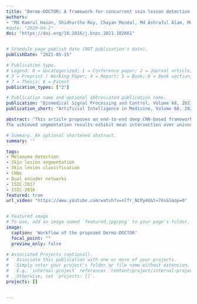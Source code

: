 ```yaml
---
title: "Dermo-DOCTOR: A framework for concurrent skin lesion detection and recognition using a deep convolutional neural network with end-to-end dual encoders"
authors:
- "Md Kamrul Hasan, Shidhartho Roy, Chayan Mondal, Md Ashraful Alam, Md Toufick E Elahi, Aishwariya Dutta, S. M. Taslim Uddin Raju, Md Tasnim Jawad, Mohiuddin Ahmad"
#date: "2020-04-2"
doi: "https://doi.org/10.1016/j.bspc.2021.102661"


# Schedule page publish date (NOT publication's date).
publishDate: "2021-05-15"

# Publication type.
# Legend: 0 = Uncategorized; 1 = Conference paper; 2 = Journal article;
# 3 = Preprint / Working Paper; 4 = Report; 5 = Book; 6 = Book section;
# 7 = Thesis; 8 = Patent
publication_types: ["2"]

# Publication name and optional abbreviated publication name.
publication: "Biomedical Signal Processing and Control, Volume 68, 2021, 102661"
publication_short: "Artificial Intelligence in Medicine, Volume 68, 2021, 102661"

abstract: "This article proposes an end-to-end deep CNN-based framework for simultaneous detection and recognition of skin lesions, Dermo-DOCTOR, consisting of two encoders. The feature maps from two encoders are fused channel-wise, called Fused Feature Map (FFM). The FFM is utilized for decoding in the detection sub-network, concatenating each stage of two encoders’ outputs with corresponding decoder layers to retrieve the lost spatial information due to pooling in the encoders. For the recognition sub-network, the outputs of three fully connected layers, utilizing feature maps of two encoders and FFM, are aggregated to obtain a final lesion class. We train and evaluate the proposed Dermo-Doctor utilizing two publicly available benchmark datasets, such as ISIC-2016 and ISIC-2017.
The achieved segmentation results exhibit mean intersection over unions of 85.0% and 80.0%, respectively, for ISIC-2016 and ISIC-2017 test datasets. The proposed Dermo-DOCTOR also demonstrates praiseworthy success in lesion recognition, providing the areas under the receiver operating characteristic curves of 0.98 and 0.91 for those two datasets, respectively. The experimental results show that the proposed Dermo-DOCTOR outperforms the alternative methods mentioned in the literature for skin lesion detection and recognition. As the Dermo-DOCTOR provides better results on two different test datasets, it can be an auspicious computer-aided assistive tool for dermatologists even with limited training data."

# Summary. An optional shortened abstract.
summary: ''

tags:
- Melanoma detection
- Skin lesion segmentation
- Skin lesion classification
- CNNs
- Dual encoder networks
- ISIC-2017
- ISIC-2016
featured: true
url_video: "https://www.youtube.com/watch?v=nlfr_NCPy4U&t=76s&loop=0"


# Featured image
# To use, add an image named `featured.jpg/png` to your page's folder.
image:
  caption: 'Workflow of the proposed Dermo-DOCTOR'
  focal_point: ""
  preview_only: false

# Associated Projects (optional).
#   Associate this publication with one or more of your projects.
#   Simply enter your project's folder or file name without extension.
#   E.g. `internal-project` references `content/project/internal-project/index.md`.
#   Otherwise, set `projects: []`.
projects: []


---
```

